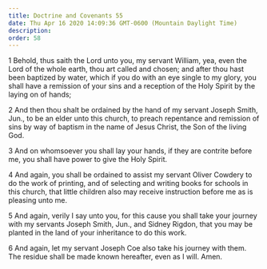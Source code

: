 ```yaml
---
title: Doctrine and Covenants 55
date: Thu Apr 16 2020 14:09:36 GMT-0600 (Mountain Daylight Time)
description: 
order: 58
---
```


<p>
  1 Behold, thus saith the Lord unto you, my servant William, yea, even the Lord
  of the whole earth, thou art called and chosen; and after thou hast been
  baptized by water, which if you do with an eye single to my glory, you shall
  have a remission of your sins and a reception of the Holy Spirit by the laying
  on of hands;
</p>
<p>
  2 And then thou shalt be ordained by the hand of my servant Joseph Smith,
  Jun., to be an elder unto this church, to preach repentance and remission of
  sins by way of baptism in the name of Jesus Christ, the Son of the living God.
</p>
<p>
  3 And on whomsoever you shall lay your hands, if they are contrite before me,
  you shall have power to give the Holy Spirit.
</p>
<p>
  4 And again, you shall be ordained to assist my servant Oliver Cowdery to do
  the work of printing, and of selecting and writing books for schools in this
  church, that little children also may receive instruction before me as is
  pleasing unto me.
</p>
<p>
  5 And again, verily I say unto you, for this cause you shall take your journey
  with my servants Joseph Smith, Jun., and Sidney Rigdon, that you may be
  planted in the land of your inheritance to do this work.
</p>
<p>
  6 And again, let my servant Joseph Coe also take his journey with them. The
  residue shall be made known hereafter, even as I will. Amen.
</p>
